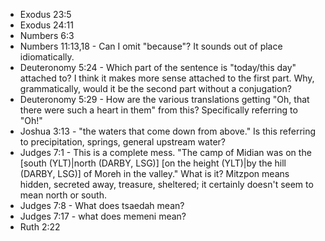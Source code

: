 - Exodus 23:5
- Exodus 24:11
- Numbers 6:3
- Numbers 11:13,18 - Can I omit "because"? It sounds out of place idiomatically.
- Deuteronomy 5:24 - Which part of the sentence is "today/this day" attached to? I think it makes more sense attached to the first part. Why, grammatically, would it be the second part without a conjugation?
- Deuteronomy 5:29 - How are the various translations getting "Oh, that there were such a heart in them" from this? Specifically referring to "Oh!"
- Joshua 3:13 - "the waters that come down from above." Is this referring to precipitation, springs, general upstream water?
- Judges 7:1 - This is a complete mess. "The camp of Midian was on the [south (YLT)|north (DARBY, LSG)] [on the height (YLT)|by the hill (DARBY, LSG)] of Moreh in the valley." What is it? Mitzpon means hidden, secreted away, treasure, sheltered; it certainly doesn't seem to mean north or south.
- Judges 7:8 - What does tsaedah mean?
- Judges 7:17 - what does memeni mean?
- Ruth 2:22
